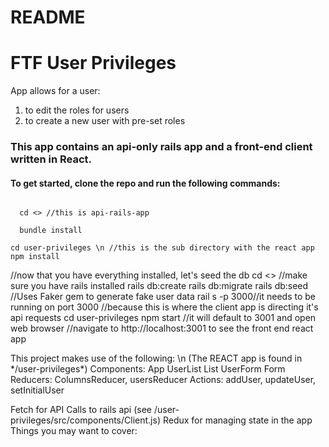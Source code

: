 # README

<h1> FTF User Privileges</h1>
<p> App allows for a user:<p> 
  <ol>
    <li>to edit the roles for users</li>
    <li>to create a new user with pre-set roles</li>
   </ol>
<h3>This app contains an api-only rails app and a front-end client written in React.</h3>


<h4>To get started, clone the repo and run the following commands:</h4>

<code>
  cd <<directory>> //this is api-rails-app
</code>
<code>
  bundle install
</code>

<code>
cd user-privileges \n //this is the sub directory with the react app
npm install
</code>



  //now that you have everything installed, let's seed the db
  cd <<directory>> //make sure you have rails installed
  rails db:create
  rails db:migrate
  rails db:seed //Uses Faker gem to generate fake user data
  rail s -p 3000//it needs to be running on port 3000 
                //because this is where the client app is directing it's api requests
  cd user-privileges
  npm start //it will default to 3001 and open web browser
  //navigate to http://localhost:3001 to see the front end react app


<p>This project makes use of the following: \n
(The REACT app is found in */user-privileges*)
Components:
  App
  UserList
  List
  UserForm
  Form
Reducers: 
  ColumnsReducer,
  usersReducer
Actions:
  addUser,
  updateUser,
  setInitialUser

Fetch for API Calls to rails api (see /user-privileges/src/components/Client.js)
Redux for managing state in the app 
Things you may want to cover:
 </p>
